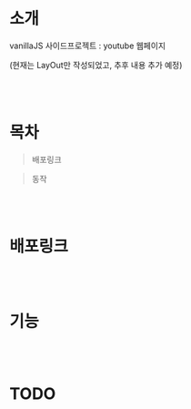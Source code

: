 # 소개

vanillaJS 사이드프로젝트 : youtube 웹페이지

(현재는 LayOut만 작성되었고, 추후 내용 추가 예정)

<br><br>

# 목차

> 배포링크

> 동작

<br><br>

# 배포링크

<br><br>

# 기능

<br><br>

# TODO

<br><br>
